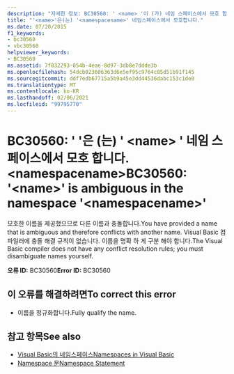 ```yaml
---
description: "자세한 정보: BC30560: ' <name> '이 (가) 네임 스페이스에서 모호 합니다. '<namespacename>"
title: "'<name>'은(는) '<namespacename>' 네임스페이스에서 모호합니다."
ms.date: 07/20/2015
f1_keywords:
- bc30560
- vbc30560
helpviewer_keywords:
- BC30560
ms.assetid: 7f032293-054b-4eae-8d97-3db8e7ddde3b
ms.openlocfilehash: 54dcb023606363d6e5ef95c9764c05d51b91f145
ms.sourcegitcommit: ddf7edb67715a5b9a45e3dd44536dabc153c1de0
ms.translationtype: MT
ms.contentlocale: ko-KR
ms.lasthandoff: 02/06/2021
ms.locfileid: "99795770"
---
```

# <a name="bc30560-name-is-ambiguous-in-the-namespace-namespacename"></a><span data-ttu-id="86d55-103">BC30560: ' '은 (는) ' \<name> ' 네임 스페이스에서 모호 합니다. \<namespacename></span><span class="sxs-lookup"><span data-stu-id="86d55-103">BC30560: '\<name>' is ambiguous in the namespace '\<namespacename>'</span></span>

<span data-ttu-id="86d55-104">모호한 이름을 제공했으므로 다른 이름과 충돌합니다.</span><span class="sxs-lookup"><span data-stu-id="86d55-104">You have provided a name that is ambiguous and therefore conflicts with another name.</span></span> <span data-ttu-id="86d55-105">Visual Basic 컴파일러에 충돌 해결 규칙이 없습니다. 이름을 명확 하 게 구분 해야 합니다.</span><span class="sxs-lookup"><span data-stu-id="86d55-105">The Visual Basic compiler does not have any conflict resolution rules; you must disambiguate names yourself.</span></span>

 <span data-ttu-id="86d55-106">**오류 ID:** BC30560</span><span class="sxs-lookup"><span data-stu-id="86d55-106">**Error ID:** BC30560</span></span>

## <a name="to-correct-this-error"></a><span data-ttu-id="86d55-107">이 오류를 해결하려면</span><span class="sxs-lookup"><span data-stu-id="86d55-107">To correct this error</span></span>

- <span data-ttu-id="86d55-108">이름을 정규화합니다.</span><span class="sxs-lookup"><span data-stu-id="86d55-108">Fully qualify the name.</span></span>

## <a name="see-also"></a><span data-ttu-id="86d55-109">참고 항목</span><span class="sxs-lookup"><span data-stu-id="86d55-109">See also</span></span>

- [<span data-ttu-id="86d55-110">Visual Basic의 네임스페이스</span><span class="sxs-lookup"><span data-stu-id="86d55-110">Namespaces in Visual Basic</span></span>](../../programming-guide/program-structure/namespaces.md)
- [<span data-ttu-id="86d55-111">Namespace 문</span><span class="sxs-lookup"><span data-stu-id="86d55-111">Namespace Statement</span></span>](../statements/namespace-statement.md)
